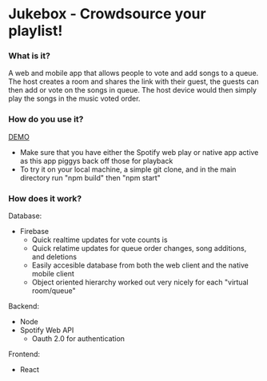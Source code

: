 # Jukebox - Crowdsource your playlist!


### What is it?
A web and mobile app that allows people to vote and add songs to a queue. The host creates a room and shares the link with their guest, the guests can then add or vote on the songs in queue. The host device would then simply play the songs in the music voted order.

### How do you use it?
[DEMO](http://crowdplay.ca)
- Make sure that you have either the Spotify web play or native app active as this app piggys back off those for playback
- To try it on your local machine, a simple git clone, and in the main directory run "npm build" then "npm start"

### How does it work?
Database:
- Firebase
  + Quick realtime updates for vote counts is 
  + Quick relatime updates for queue order changes, song additions, and deletions
  + Easily accesible database from both the web client and the native mobile client
  + Object oriented hierarchy worked out very nicely for each "virtual room/queue"

Backend:
- Node
- Spotify Web API
  - Oauth 2.0 for authentication

Frontend:
- React
